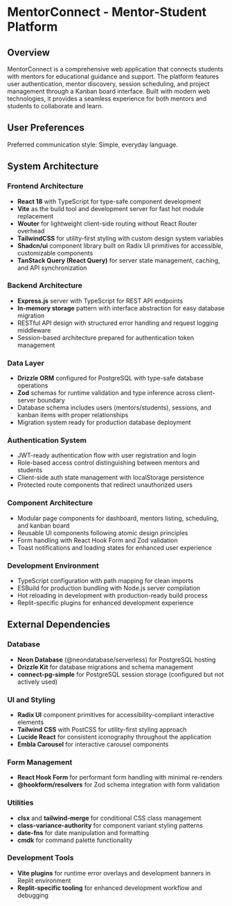 # MentorConnect - Mentor-Student Platform

## Overview

MentorConnect is a comprehensive web application that connects students with mentors for educational guidance and support. The platform features user authentication, mentor discovery, session scheduling, and project management through a Kanban board interface. Built with modern web technologies, it provides a seamless experience for both mentors and students to collaborate and learn.

## User Preferences

Preferred communication style: Simple, everyday language.

## System Architecture

### Frontend Architecture
- **React 18** with TypeScript for type-safe component development
- **Vite** as the build tool and development server for fast hot module replacement
- **Wouter** for lightweight client-side routing without React Router overhead
- **TailwindCSS** for utility-first styling with custom design system variables
- **Shadcn/ui** component library built on Radix UI primitives for accessible, customizable components
- **TanStack Query (React Query)** for server state management, caching, and API synchronization

### Backend Architecture
- **Express.js** server with TypeScript for REST API endpoints
- **In-memory storage** pattern with interface abstraction for easy database migration
- RESTful API design with structured error handling and request logging middleware
- Session-based architecture prepared for authentication token management

### Data Layer
- **Drizzle ORM** configured for PostgreSQL with type-safe database operations
- **Zod** schemas for runtime validation and type inference across client-server boundary
- Database schema includes users (mentors/students), sessions, and kanban items with proper relationships
- Migration system ready for production database deployment

### Authentication System
- JWT-ready authentication flow with user registration and login
- Role-based access control distinguishing between mentors and students
- Client-side auth state management with localStorage persistence
- Protected route components that redirect unauthorized users

### Component Architecture
- Modular page components for dashboard, mentors listing, scheduling, and kanban board
- Reusable UI components following atomic design principles
- Form handling with React Hook Form and Zod validation
- Toast notifications and loading states for enhanced user experience

### Development Environment
- TypeScript configuration with path mapping for clean imports
- ESBuild for production bundling with Node.js server compilation
- Hot reloading in development with production-ready build process
- Replit-specific plugins for enhanced development experience

## External Dependencies

### Database
- **Neon Database** (@neondatabase/serverless) for PostgreSQL hosting
- **Drizzle Kit** for database migrations and schema management
- **connect-pg-simple** for PostgreSQL session storage (configured but not actively used)

### UI and Styling
- **Radix UI** component primitives for accessibility-compliant interactive elements
- **Tailwind CSS** with PostCSS for utility-first styling approach
- **Lucide React** for consistent iconography throughout the application
- **Embla Carousel** for interactive carousel components

### Form Management
- **React Hook Form** for performant form handling with minimal re-renders
- **@hookform/resolvers** for Zod schema integration with form validation

### Utilities
- **clsx** and **tailwind-merge** for conditional CSS class management
- **class-variance-authority** for component variant styling patterns
- **date-fns** for date manipulation and formatting
- **cmdk** for command palette functionality

### Development Tools
- **Vite plugins** for runtime error overlays and development banners in Replit environment
- **Replit-specific tooling** for enhanced development workflow and debugging